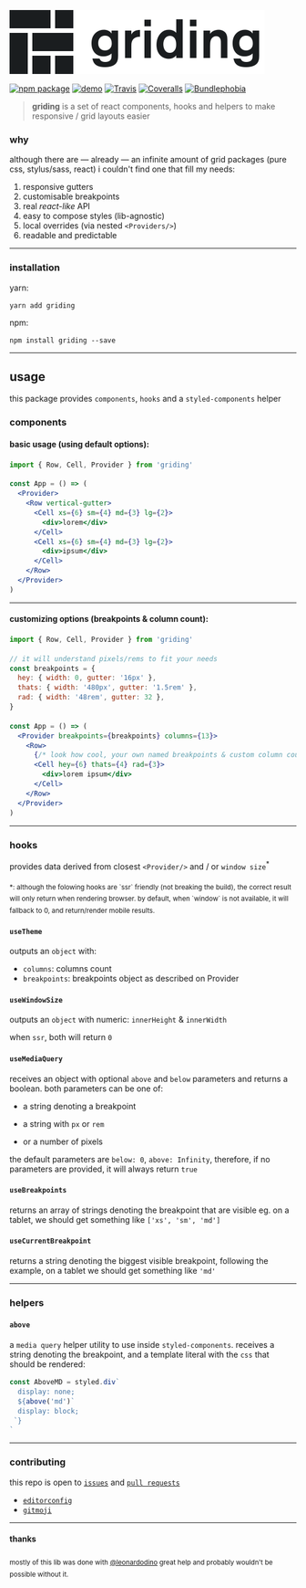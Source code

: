 ![griding](./logo.svg)

[![npm package][npm-badge]][npm]
[![demo][demo-badge]][demo]
[![Travis][build-badge]][build]
[![Coveralls][coveralls-badge]][coveralls]
[![Bundlephobia][bundlephobia-badge]][bundlephobia]

> **griding** is a set of react components, hooks and helpers to make responsive / grid layouts easier

### why

although there are — already — an infinite amount of grid packages (pure css, stylus/sass, react) i couldn't find one that fill my needs:

1. responsive gutters
2. customisable breakpoints
3. real _react-like_ API
4. easy to compose styles (lib-agnostic)
5. local overrides (via nested `<Providers/>`)
6. readable and predictable

---

### installation

yarn:

```
yarn add griding
```

npm:

```
npm install griding --save
```

---

## usage

this package provides `components`, `hooks` and a `styled-components` helper

### components

#### basic usage (using default options):

```jsx
import { Row, Cell, Provider } from 'griding'

const App = () => (
  <Provider>
    <Row vertical-gutter>
      <Cell xs={6} sm={4} md={3} lg={2}>
        <div>lorem</div>
      </Cell>
      <Cell xs={6} sm={4} md={3} lg={2}>
        <div>ipsum</div>
      </Cell>
    </Row>
  </Provider>
)
```

---

#### customizing options (breakpoints & column count):

```jsx
import { Row, Cell, Provider } from 'griding'

// it will understand pixels/rems to fit your needs
const breakpoints = {
  hey: { width: 0, gutter: '16px' },
  thats: { width: '480px', gutter: '1.5rem' },
  rad: { width: '48rem', gutter: 32 },
}

const App = () => (
  <Provider breakpoints={breakpoints} columns={13}>
    <Row>
      {/* look how cool, your own named breakpoints & custom column count */}
      <Cell hey={6} thats={4} rad={3}>
        <div>lorem ipsum</div>
      </Cell>
    </Row>
  </Provider>
)
```

---

### hooks

provides data derived from closest `<Provider/>` and / or `window size`<sup>\*</sup>

<sub>
  *: although the folowing hooks are `ssr` friendly (not breaking the build), the correct result will only return when rendering browser. by default, when `window` is not available, it will fallback to 0, and return/render mobile results.
</sub>

#### `useTheme`

outputs an `object` with:

- `columns`: columns count
- `breakpoints`: breakpoints object as described on Provider

#### `useWindowSize`

outputs an `object` with numeric: `innerHeight` & `innerWidth`

when `ssr`, both will return `0`

#### `useMediaQuery`

receives an object with optional `above` and `below` parameters and returns a boolean. both parameters can be one of:

- a string denoting a breakpoint

- a string with `px` or `rem`

- or a number of pixels

the default parameters are `below: 0`, `above: Infinity`, therefore, if no parameters are provided, it will always return `true`

#### `useBreakpoints`

returns an array of strings denoting the breakpoint that are visible eg. on a tablet, we should get something like `['xs', 'sm', 'md']`

#### `useCurrentBreakpoint`

returns a string denoting the biggest visible breakpoint, following the example, on a tablet we should get something like `'md'`

---

### helpers

#### `above`

a `media query` helper utility to use inside `styled-components`. receives a string denoting the breakpoint, and a template literal with the `css` that should be rendered:

```jsx
const AboveMD = styled.div`
  display: none;
  ${above('md')`
  display: block;
 `}
`
```

---

### contributing

this repo is open to [`issues`](https://github.com/vitordino/griding/issues) and [`pull requests`](https://github.com/vitordino/griding/pulls)

- [`editorconfig`](https://editorconfig.org/)
- [`gitmoji`](https://gitmoji.carloscuesta.me)

---

#### thanks

<sub>mostly of this lib was done with [@leonardodino](https://github.com/leonardodino) great help and probably wouldn't be possible without it.</sub>

[npm-badge]: https://img.shields.io/npm/v/griding.svg?style=flat-square
[npm]: https://npmjs.org/package/griding
[demo-badge]: https://img.shields.io/badge/www-demo-lightgray.svg?style=flat-square
[demo]: https://griding.vitordino.com/
[build-badge]: https://img.shields.io/travis/vitordino/griding/master.svg?style=flat-square
[build]: https://travis-ci.org/vitordino/griding
[coveralls-badge]: https://img.shields.io/coveralls/vitordino/griding/master.svg?style=flat-square
[coveralls]: https://coveralls.io/github/vitordino/griding
[bundlephobia-badge]: https://img.shields.io/bundlephobia/minzip/griding.svg?style=flat-square
[bundlephobia]: https://bundlephobia.com/result?p=griding
